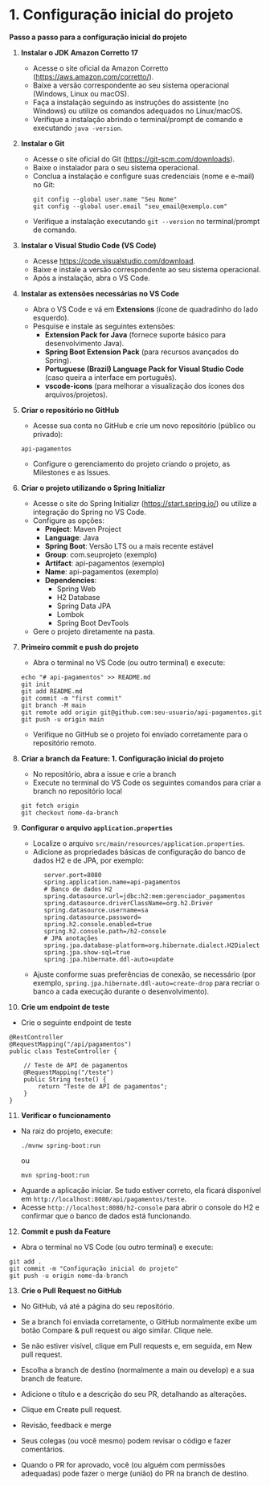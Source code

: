 # 1. Configuração inicial do projeto

**Passo a passo para a configuração inicial do projeto**  

1. **Instalar o JDK Amazon Corretto 17**  
   - Acesse o site oficial da Amazon Corretto (https://aws.amazon.com/corretto/).  
   - Baixe a versão correspondente ao seu sistema operacional (Windows, Linux ou macOS).  
   - Faça a instalação seguindo as instruções do assistente (no Windows) ou utilize os comandos adequados no Linux/macOS.  
   - Verifique a instalação abrindo o terminal/prompt de comando e executando `java -version`.  

2. **Instalar o Git**  
   - Acesse o site oficial do Git (https://git-scm.com/downloads).  
   - Baixe o instalador para o seu sistema operacional.  
   - Conclua a instalação e configure suas credenciais (nome e e-mail) no Git:  
     ```
     git config --global user.name "Seu Nome"
     git config --global user.email "seu_email@exemplo.com"
     ```  
   - Verifique a instalação executando `git --version` no terminal/prompt de comando.  

3. **Instalar o Visual Studio Code (VS Code)**  
   - Acesse https://code.visualstudio.com/download.  
   - Baixe e instale a versão correspondente ao seu sistema operacional.  
   - Após a instalação, abra o VS Code.  

4. **Instalar as extensões necessárias no VS Code**  
   - Abra o VS Code e vá em **Extensions** (ícone de quadradinho do lado esquerdo).  
   - Pesquise e instale as seguintes extensões:
     - **Extension Pack for Java** (fornece suporte básico para desenvolvimento Java).  
     - **Spring Boot Extension Pack** (para recursos avançados do Spring).  
     - **Portuguese (Brazil) Language Pack for Visual Studio Code** (caso queira a interface em português).  
     - **vscode-icons** (para melhorar a visualização dos ícones dos arquivos/projetos).  

5. **Criar o repositório no GitHub**  
   - Acesse sua conta no GitHub e crie um novo repositório (público ou privado): 
   ```
   api-pagamentos
   ```  
   - Configure o gerenciamento do projeto criando o projeto, as Milestones e as Issues. 

6. **Criar o projeto utilizando o Spring Initializr**  
   - Acesse o site do Spring Initializr (https://start.spring.io/) ou utilize a integração do Spring no VS Code.  
   - Configure as opções:  
     - **Project**: Maven Project  
     - **Language**: Java  
     - **Spring Boot**: Versão LTS ou a mais recente estável  
     - **Group**: com.seuprojeto (exemplo)  
     - **Artifact**: api-pagamentos (exemplo)  
     - **Name**: api-pagamentos (exemplo)  
     - **Dependencies**:  
       - Spring Web  
       - H2 Database  
       - Spring Data JPA  
       - Lombok  
       - Spring Boot DevTools  
   - Gere o projeto diretamente na pasta.  

7. **Primeiro commit e push do projeto**  
   - Abra o terminal no VS Code (ou outro terminal) e execute:
    ```
    echo "# api-pagamentos" >> README.md
    git init
    git add README.md
    git commit -m "first commit"
    git branch -M main
    git remote add origin git@github.com:seu-usuario/api-pagamentos.git
    git push -u origin main
    ```
   - Verifique no GitHub se o projeto foi enviado corretamente para o repositório remoto.  

8. **Criar a branch da Feature: 1. Configuração inicial do projeto**
   - No repositório, abra a issue e crie a branch
   - Execute no terminal do VS Code os seguintes comandos para criar a branch no repositório local
   ```
   git fetch origin
   git checkout nome-da-branch
   ```

9. **Configurar o arquivo `application.properties`**  
   - Localize o arquivo `src/main/resources/application.properties`.  
   - Adicione as propriedades básicas de configuração do banco de dados H2 e de JPA, por exemplo:
     ```
        server.port=8080
        spring.application.name=api-pagamentos
        # Banco de dados H2
        spring.datasource.url=jdbc:h2:mem:gerenciador_pagamentos
        spring.datasource.driverClassName=org.h2.Driver
        spring.datasource.username=sa
        spring.datasource.password=
        spring.h2.console.enabled=true
        spring.h2.console.path=/h2-console
        # JPA anotações
        spring.jpa.database-platform=org.hibernate.dialect.H2Dialect
        spring.jpa.show-sql=true
        spring.jpa.hibernate.ddl-auto=update
     ```
   - Ajuste conforme suas preferências de conexão, se necessário (por exemplo, `spring.jpa.hibernate.ddl-auto=create-drop` para recriar o banco a cada execução durante o desenvolvimento).  

10. **Crie um endpoint de teste**  
  - Crie o seguinte endpoint de teste
```
@RestController
@RequestMapping("/api/pagamentos")
public class TesteController {
    
    // Teste de API de pagamentos
    @RequestMapping("/teste")
    public String teste() {
        return "Teste de API de pagamentos";
    }
}
```

11. **Verificar o funcionamento**  
   - Na raiz do projeto, execute:
     ```
     ./mvnw spring-boot:run
     ```
     ou
     ```
     mvn spring-boot:run
     ```
   - Aguarde a aplicação iniciar. Se tudo estiver correto, ela ficará disponível em `http://localhost:8080/api/pagamentos/teste`.  
   - Acesse `http://localhost:8080/h2-console` para abrir o console do H2 e confirmar que o banco de dados está funcionando.

12. **Commit e push da Feature**  
  - Abra o terminal no VS Code (ou outro terminal) e execute:
  ```
  git add .
  git commit -m "Configuração inicial do projeto"
  git push -u origin nome-da-branch
  ```

13. **Crie o Pull Request no GitHub**  
  - No GitHub, vá até a página do seu repositório.
  - Se a branch foi enviada corretamente, o GitHub normalmente exibe um botão Compare & pull request ou algo similar. Clique nele.
  - Se não estiver visível, clique em Pull requests e, em seguida, em New pull request.
  - Escolha a branch de destino (normalmente a main ou develop) e a sua branch de feature.
  - Adicione o título e a descrição do seu PR, detalhando as alterações.
  - Clique em Create pull request.
  - Revisão, feedback e merge

  - Seus colegas (ou você mesmo) podem revisar o código e fazer comentários.
  - Quando o PR for aprovado, você (ou alguém com permissões adequadas) pode fazer o merge (união) do PR na branch de destino.